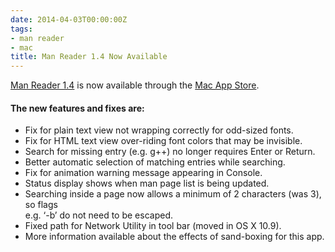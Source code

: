 ```yaml
---
date: 2014-04-03T00:00:00Z
tags:
- man reader
- mac
title: Man Reader 1.4 Now Available
---
```


[Man Reader 1.4][1] is now available through the [Mac App Store][2].

#### The new features and fixes are:

* Fix for plain text view not wrapping correctly for odd-sized fonts.
* Fix for HTML text view over-riding font colors that may be invisible.
* Search for missing entry (e.g. g++) no longer requires Enter or Return.
* Better automatic selection of matching entries while searching.
* Fix for animation warning message appearing in Console.
* Status display shows when man page list is being updated.
* Searching inside a page now allows a minimum of 2 characters (was 3), so
  flags\
  e.g. ‘-b’ do not need to be escaped.
* Fixed path for Network Utility in tool bar (moved in OS X 10.9).
* More information available about the effects of sand-boxing for this app.

[1]: /manreader/
[2]: http://itunes.apple.com/app/man-reader/id522583774?mt=12
[3]: #
[4]: #
[5]: /manreader-sandbox/
[6]: /man-reader-no-sb/
